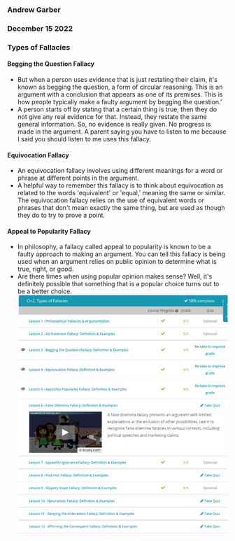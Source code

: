 ### Andrew Garber
### December 15 2022
### Types of Fallacies

#### Begging the Question Fallacy
 - But when a person uses evidence that is just restating their claim, it's known as begging the question, a form of circular reasoning. This is an argument with a conclusion that appears as one of its premises. This is how people typically make a faulty argument by begging the question.'
 - A person starts off by stating that a certain thing is true, then they do not give any real evidence for that. Instead, they restate the same general information. So, no evidence is really given. No progress is made in the argument. A parent saying you have to listen to me because I said you should listen to me uses this fallacy.

#### Equivocation Fallacy
 - An equivocation fallacy involves using different meanings for a word or phrase at different points in the argument.
 - A helpful way to remember this fallacy is to think about equivocation as related to the words 'equivalent' or 'equal,' meaning the same or similar. The equivocation fallacy relies on the use of equivalent words or phrases that don't mean exactly the same thing, but are used as though they do to try to prove a point. 

#### Appeal to Popularity Fallacy
 - In philosophy, a fallacy called appeal to popularity is known to be a faulty approach to making an argument. You can tell this fallacy is being used when an argument relies on public opinion to determine what is true, right, or good.
 - Are there times when using popular opinion makes sense? Well, it's definitely possible that something that is a popular choice turns out to be a better choice.
 ![Alt text](Media/types_of_fallacies.png)